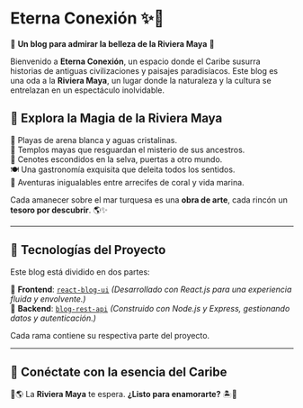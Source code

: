 # **Eterna Conexión** ✨🌊  

🌿 **Un blog para admirar la belleza de la Riviera Maya** 🌿  

Bienvenido a **Eterna Conexión**, un espacio donde el Caribe susurra historias de antiguas civilizaciones y paisajes paradisíacos. Este blog es una oda a la **Riviera Maya**, un lugar donde la naturaleza y la cultura se entrelazan en un espectáculo inolvidable.  

## **🌺 Explora la Magia de la Riviera Maya**  

🌊 Playas de arena blanca y aguas cristalinas.  
🏩 Templos mayas que resguardan el misterio de sus ancestros.  
💎 Cenotes escondidos en la selva, puertas a otro mundo.  
🍽️ Una gastronomía exquisita que deleita todos los sentidos.  
🤿 Aventuras inigualables entre arrecifes de coral y vida marina.  

Cada amanecer sobre el mar turquesa es una **obra de arte**, cada rincón un **tesoro por descubrir**. 🌎✨  

---

## **🚀 Tecnologías del Proyecto**  

Este blog está dividido en dos partes:  

🔹 **Frontend**: [`react-blog-ui`](https://github.com/Miguel-oc-dev/Eterna-Conexion/tree/react-blog-ui) *(Desarrollado con React.js para una experiencia fluida y envolvente.)*  
🔹 **Backend**: [`blog-rest-api`](https://github.com/Miguel-oc-dev/Eterna-Conexion/tree/blog-rest-api) *(Construido con Node.js y Express, gestionando datos y autenticación.)*  

Cada rama contiene su respectiva parte del proyecto.  

---

## **🌴 Conéctate con la esencia del Caribe**  

🌺🌎 La **Riviera Maya** te espera. **¿Listo para enamorarte?** 🏝️🦀  
